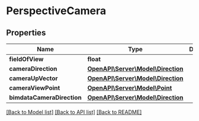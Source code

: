 # PerspectiveCamera

## Properties
Name | Type | Description | Notes
------------ | ------------- | ------------- | -------------
**fieldOfView** | **float** |  | 
**cameraDirection** | [**OpenAPI\Server\Model\Direction**](Direction.md) |  | 
**cameraUpVector** | [**OpenAPI\Server\Model\Direction**](Direction.md) |  | 
**cameraViewPoint** | [**OpenAPI\Server\Model\Point**](Point.md) |  | 
**bimdataCameraDirection** | [**OpenAPI\Server\Model\Direction**](Direction.md) |  | [optional] 

[[Back to Model list]](../README.md#documentation-for-models) [[Back to API list]](../README.md#documentation-for-api-endpoints) [[Back to README]](../README.md)


